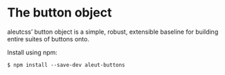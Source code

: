 # The button object

aleutcss’ button object is a simple, robust, extensible baseline for building
entire suites of buttons onto.



Install using npm:

    $ npm install --save-dev aleut-buttons
